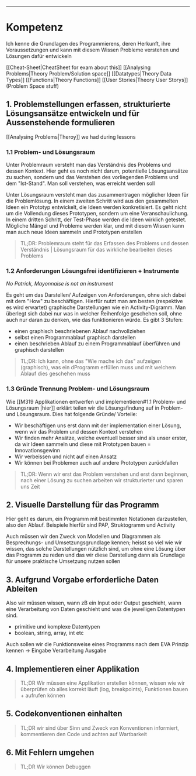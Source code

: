 ___
# Kompetenz
Ich kenne die Grundlagen des Programmierens, deren Herkunft, ihre Voraussetzungen und kann mit diesem Wissen Probleme verstehen und Lösungen dafür entwickeln

[[Cheat-Sheet|CheatSheet for exam about this]]
[[Analysing Problems|Theory Problem/Solution space]]
[[Datatypes|Theory Data Types]]
[[Functions|Theory Functions]]
[[User Stories|Theory User Storys]] (Problem Space stuff)

## 1. Problemstellungen erfassen, strukturierte Lösungsansätze entwickeln und für Aussenstehende formulieren
 [[Analysing Problems|Theroy]] we had during lessons

### 1.1 Problem- und Lösungsraum

Unter Problemraum versteht man das Verständnis des Problems und dessen Kontext. Hier geht es noch nicht darum, potentielle Lösungsansätze zu suchen, sondern und das Verstehen des vorliegenden Problems und dem "Ist-Stand". 
Man soll verstehen, was erreicht werden soll

Unter Lösungsraum versteht man das zusammentragen möglicher Ideen für die Problemlösung.
In einem zweiten Schritt wird aus den gesammelten Ideen ein Prototyp entwickelt, die Ideen werden konkretisiert. Es geht nicht um die Vollendung dieses Prototypen, sondern um eine Veranschaulichung.
In einem dritten Schritt, der Test-Phase werden die Ideen wirklich getestet. Mögliche Mängel und Probleme werden klar, und mit diesem Wissen kann man auch neue Ideen sammeln und Prototypen erstellen

>TL;DR: Problemraum steht für das Erfassen des Problems und dessen Verständnis | Lösungsraum für das wirkliche bearbeiten dieses Problems

### 1.2 Anforderungen Lösungsfrei identifizieren + Instrumente
_No Patrick, Mayonnaise is not an instrument_

Es geht um das Darstellen/ Aufzeigen von Anforderungen, ohne sich dabei mit dem "How" zu beschäftigen. 
Hierfür nutzt man am besten (respektive es wird erwartet) graphische Darstellungen wie ein Activity-Digramm. Man überlegt sich dabei nur was in welcher Reihenfolge geschehen soll, ohne auch nur daran zu denken, wie das funktionieren würde.
Es gibt 3 Stufen:
- einen graphisch beschriebenen Ablauf nachvollziehen
- selbst einen Programmablauf graphisch darstellen
- einen beschrieben Ablauf zu einem Programmablauf überführen und graphisch darstellen

>TL;DR: Ich kann, ohne das "Wie mache ich das" aufzeigen (graphisch), was ein dProgramm erfüllen muss und mit welchem Ablauf dies geschehen muss

### 1.3 Gründe Trennung Problem- und Lösungsraum

Wie [[M319 Applikationen entwerfen und implementieren#1.1 Problem- und Lösungsraum |hier]] erklärt teilen wir die Lösungsfindung auf in Problem- und Lösungsraum. Dies hat folgende Gründe/ Vorteile:
- Wir beschäftigen uns erst dann mit der implementation einer Lösung, wenn wir das Problem und dessen Kontext verstehen
- Wir finden mehr Ansätze, welche eventuell besser sind als unser erster, da wir Ideen sammeln und diese mit Prototypen bauen = Innovationsgewinn
- Wir verbeissen und nicht auf einen Ansatz
- Wir können bei Problemen auch auf andere Prototypen zurückfallen

>TL;DR: Wenn wir erst das Problem verstehen und erst dann beginnen, nach einer Lösung zu suchen arbeiten wir strukturierter und sparen uns Zeit

## 2. Visuelle Darstellung für das Programm

Hier geht es darum, ein Programm mit bestimmten Notationen darzustellen, also den Ablauf. 
Beispiele hierfür sind PAP, Struktogramm und Activity

Auch müssen wir den Zweck von Modellen und Diagrammen als Besprechungs- und Umsetzungsgrundlage kennen; heisst so viel wie wir wissen, das solche Darstellungen nützlich sind, um ohne eine Lösung über das Programm zu reden und das wir diese Darstellung dann als Grundlage für unsere praktische Umsetzung nutzen sollen


## 3. Aufgrund Vorgabe erforderliche Daten Ableiten

Also wir müssen wissen, wann zB ein Input oder Output geschieht, wann eine Verarbeitung von Daten geschieht und was die jeweiligen Datentypen sind.

- primitive und komplexe Datentypen
- boolean, string, array, int etc

Auch sollen wir die Funktionsweise eines Programms nach dem EVA Prinzip kennen
-> Eingabe Verarbeitung Ausgabe


## 4. Implementieren einer Applikation

>TL;DR Wir müssen eine Applikation erstellen können, wissen wie wir überprüfen ob alles korrekt läuft (log, breakpoints), Funktionen bauen + aufrufen können



## 5. Codekonventionen einhalten

>TL;DR wir sind über Sinn und Zweck von Konventionen informiert, kommentieren den Code und achten auf Wartbarkeit


## 6. Mit Fehlern umgehen

>TL;DR Wir können Debuggen

